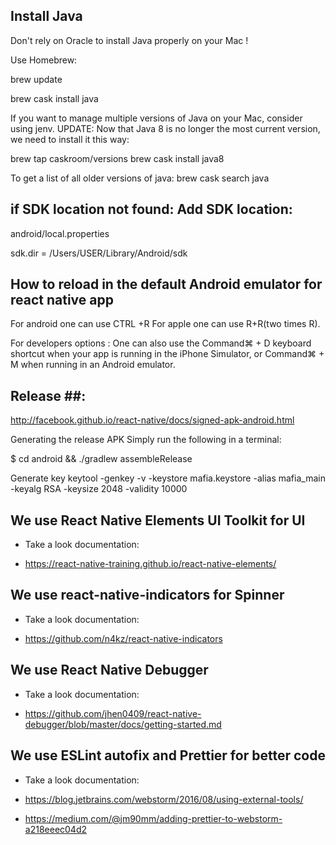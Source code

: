 

## Install Java ##

Don't rely on Oracle to install Java properly on your Mac !

Use Homebrew:

brew update

brew cask install java


If you want to manage multiple versions of Java on your Mac, consider using jenv.
UPDATE: Now that Java 8 is no longer the most current version, we need to install it this way:


brew tap caskroom/versions
brew cask install java8


To get a list of all older versions of java: brew cask search java



## if SDK location not found: Add SDK location: ##

android/local.properties

sdk.dir = /Users/USER/Library/Android/sdk

## How to reload in the default Android emulator for react native app ##

For android one can use CTRL +R For apple one can use R+R(two times R).

For developers options : One can also use the Command⌘ + D keyboard shortcut when your app is running in the iPhone Simulator, or Command⌘ + M when running in an Android emulator.


## Release ##:
http://facebook.github.io/react-native/docs/signed-apk-android.html

Generating the release APK
Simply run the following in a terminal:

$ cd android && ./gradlew assembleRelease

Generate key
 keytool -genkey -v -keystore mafia.keystore -alias mafia_main -keyalg RSA -keysize 2048 -validity 10000
 
 ## We use React Native Elements UI Toolkit for UI ##
 
 * Take a look documentation:
 
 * https://react-native-training.github.io/react-native-elements/
 
 ## We use react-native-indicators for Spinner ##
 
 * Take a look documentation:
 
 * https://github.com/n4kz/react-native-indicators
 
 ## We use React Native Debugger ##
 
 * Take a look documentation:
 
 * https://github.com/jhen0409/react-native-debugger/blob/master/docs/getting-started.md
 
 ## We use ESLint autofix and Prettier for better code ##
 
 * Take a look documentation:
 
 * https://blog.jetbrains.com/webstorm/2016/08/using-external-tools/

 * https://medium.com/@jm90mm/adding-prettier-to-webstorm-a218eeec04d2

